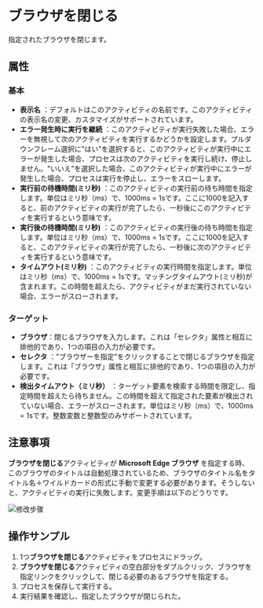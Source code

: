 # ブラウザを閉じる

指定されたブラウザを閉じます。

## 属性

### 基本

- **表示名** ：デフォルトはこのアクティビティの名前です。このアクティビティの表示名の変更、カスタマイズがサポートされています。
- **エラー発生時に実行を継続** ：このアクティビティが実行失敗した場合、エラーを無視して次のアクティビティを実行するかどうかを設定します。プルダウンフレーム選択に"はい"を選択すると、このアクティビティが実行中にエラーが発生した場合、プロセスは次のアクティビティを実行し続け、停止しません。"いいえ"を選択した場合、このアクティビティが実行中にエラーが発生した場合、プロセスは実行を停止し、エラーをスローします。
- **実行前の待機時間(ミリ秒)** ：このアクティビティの実行前の待ち時間を指定します。単位はミリ秒（ms）で、1000ms = 1sです。ここに1000を記入すると、前のアクティビティの実行が完了したら、一秒後にこのアクティビティを実行するという意味です。
- **実行後の待機時間(ミリ秒)** ：このアクティビティの実行後の待ち時間を指定します。単位はミリ秒（ms）で、1000ms = 1sです。ここに1000を記入すると、このアクティビティの実行が完了したら、一秒後に次のアクティビティを実行するという意味です。
- **タイムアウト(ミリ秒)** ：このアクティビティの実行時間を指定します。単位はミリ秒（ms）で、1000ms = 1sです。マッチングタイムアウト(ミリ秒)が含まれます。この時間を超えたら、アクティビティがまだ実行されていない場合、エラーがスローされます。

### ターゲット

- **ブラウザ**：閉じるブラウザを入力します。これは「セレクタ」属性と相互に排他的であり、1つの項目の入力が必要です。
- **セレクタ** ："ブラウザーを指定"をクリックすることで閉じるブラウザを指定します。これは「ブラウザ」属性と相互に排他的であり、1つの項目の入力が必要です。
- **検出タイムアウト（ミリ秒）** ：ターゲット要素を検索する時間を限定し、指定時間を超えたら待ちません。この時間を超えて指定された要素が検出されていない場合、エラーがスローされます。単位はミリ秒（ms）で、1000ms = 1sです。整数変数と整数型のみサポートされています。

## 注意事項

**ブラウザを閉じる**アクティビティが **Microsoft Edge ブラウザ** を指定する時、このブラウザのタイトルは自動処理されているため、ブラウザのタイトル名をタイトル名＋ワイルドカードの形式に手動で変更する必要があります。そうしないと、アクティビティの実行に失敗します。変更手順は以下のどうりです。

![修改步骤](https://docimages.blob.core.chinacloudapi.cn/images/Activities/closebrowser20210112.png)

## 操作サンプル

1. 1つ**ブラウザを閉じる**アクティビティをプロセスにドラッグ。
2. **ブラウザを閉じる**アクティビティの空白部分をダブルクリック、ブラウザを指定リンクをクリックして、閉じる必要のあるブラウザを指定する。
3. プロセスを保存して実行する。
4. 実行結果を確認し、指定したブラウザが閉じられた。
